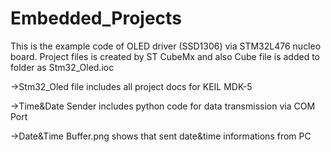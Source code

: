 # Embedded_Projects

This is the example code of OLED driver (SSD1306) via STM32L476 nucleo board.
Project files is created by ST CubeMx and also Cube file is added to folder as Stm32_Oled.ioc

->Stm32_Oled file includes all project docs for KEIL MDK-5

->Time&Date Sender includes python code for data transmission via COM Port

->Date&Time Buffer.png shows that sent date&time informations from PC
